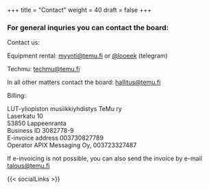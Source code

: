 +++
title = "Contact"
weight = 40
draft = false
+++

### For general inquries you can contact the board:

Contact us:

Equipment rental: myynti@temu.fi or [@looeek](https://t.me/looeek) (telegram)

Techmu: techmu@temu.fi

In all other matters contact the board: hallitus@temu.fi

Billing:

LUT-yliopiston musiikkiyhdistys TeMu ry\
Laserkatu 10\
53850 Lappeenranta\
Business ID 3082778-9\
E-invoice address 003730827789\
Operator APIX Messaging Oy, 003723327487

If e-invoicing is not possible, you can also send the invoice by e-mail talous@temu.fi

{{< socialLinks >}}
